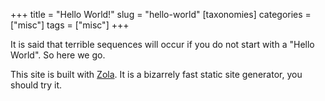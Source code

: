 +++
title = "Hello World!"
slug = "hello-world"
[taxonomies]
categories = ["misc"]
tags = ["misc"]
+++

It is said that terrible sequences will occur if you do not start with a "Hello World". So here we go.

This site is built with [Zola](https://www.getzola.org). It is a bizarrely fast static site generator, you should try it.
